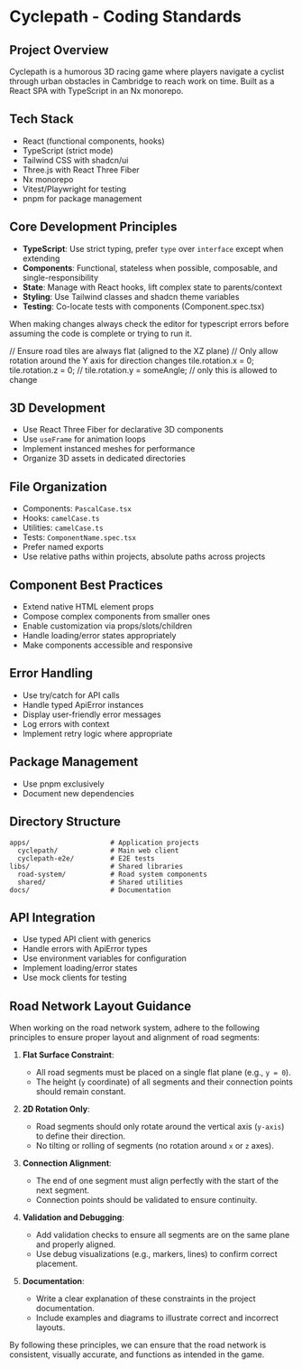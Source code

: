 # Cyclepath - Coding Standards

## Project Overview

Cyclepath is a humorous 3D racing game where players navigate a cyclist through urban obstacles in Cambridge to reach work on time. Built as a React SPA with TypeScript in an Nx monorepo.

## Tech Stack

- React (functional components, hooks)
- TypeScript (strict mode)
- Tailwind CSS with shadcn/ui
- Three.js with React Three Fiber
- Nx monorepo
- Vitest/Playwright for testing
- pnpm for package management

## Core Development Principles

- **TypeScript**: Use strict typing, prefer `type` over `interface` except when extending
- **Components**: Functional, stateless when possible, composable, and single-responsibility
- **State**: Manage with React hooks, lift complex state to parents/context
- **Styling**: Use Tailwind classes and shadcn theme variables
- **Testing**: Co-locate tests with components (Component.spec.tsx)

When making changes always check the editor for typescript errors before assuming the code is complete or trying to run it.

// Ensure road tiles are always flat (aligned to the XZ plane)
// Only allow rotation around the Y axis for direction changes
tile.rotation.x = 0;
tile.rotation.z = 0;
// tile.rotation.y = someAngle; // only this is allowed to change

## 3D Development

- Use React Three Fiber for declarative 3D components
- Use `useFrame` for animation loops
- Implement instanced meshes for performance
- Organize 3D assets in dedicated directories

## File Organization

- Components: `PascalCase.tsx`
- Hooks: `camelCase.ts`
- Utilities: `camelCase.ts`
- Tests: `ComponentName.spec.tsx`
- Prefer named exports
- Use relative paths within projects, absolute paths across projects

## Component Best Practices

- Extend native HTML element props
- Compose complex components from smaller ones
- Enable customization via props/slots/children
- Handle loading/error states appropriately
- Make components accessible and responsive

## Error Handling

- Use try/catch for API calls
- Handle typed ApiError instances
- Display user-friendly error messages
- Log errors with context
- Implement retry logic where appropriate

## Package Management

- Use pnpm exclusively
- Document new dependencies

## Directory Structure

```
apps/                    # Application projects
  cyclepath/             # Main web client
  cyclepath-e2e/         # E2E tests
libs/                    # Shared libraries
  road-system/           # Road system components
  shared/                # Shared utilities
docs/                    # Documentation
```

## API Integration

- Use typed API client with generics
- Handle errors with ApiError types
- Use environment variables for configuration
- Implement loading/error states
- Use mock clients for testing

## Road Network Layout Guidance

When working on the road network system, adhere to the following principles to ensure proper layout and alignment of road segments:

1. **Flat Surface Constraint**:
   - All road segments must be placed on a single flat plane (e.g., `y = 0`).
   - The height (`y` coordinate) of all segments and their connection points should remain constant.

2. **2D Rotation Only**:
   - Road segments should only rotate around the vertical axis (`y-axis`) to define their direction.
   - No tilting or rolling of segments (no rotation around `x` or `z` axes).

3. **Connection Alignment**:
   - The end of one segment must align perfectly with the start of the next segment.
   - Connection points should be validated to ensure continuity.

4. **Validation and Debugging**:
   - Add validation checks to ensure all segments are on the same plane and properly aligned.
   - Use debug visualizations (e.g., markers, lines) to confirm correct placement.

5. **Documentation**:
   - Write a clear explanation of these constraints in the project documentation.
   - Include examples and diagrams to illustrate correct and incorrect layouts.

By following these principles, we can ensure that the road network is consistent, visually accurate, and functions as intended in the game.
